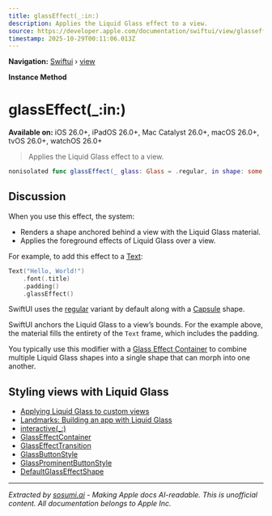 ```yaml
---
title: glassEffect(_:in:)
description: Applies the Liquid Glass effect to a view.
source: https://developer.apple.com/documentation/swiftui/view/glasseffect(_:in:)
timestamp: 2025-10-29T00:11:06.013Z
---
```


**Navigation:** [Swiftui](/documentation/swiftui) › [view](/documentation/swiftui/view)

**Instance Method**

# glassEffect(_:in:)

**Available on:** iOS 26.0+, iPadOS 26.0+, Mac Catalyst 26.0+, macOS 26.0+, tvOS 26.0+, watchOS 26.0+

> Applies the Liquid Glass effect to a view.

```swift
nonisolated func glassEffect(_ glass: Glass = .regular, in shape: some Shape = DefaultGlassEffectShape()) -> some View
```

## Discussion

When you use this effect, the system:

- Renders a shape anchored behind a view with the Liquid Glass material.
- Applies the foreground effects of Liquid Glass over a view.

For example, to add this effect to a [Text](/documentation/swiftui/text):

```swift
Text("Hello, World!")
    .font(.title)
    .padding()
    .glassEffect()
```

SwiftUI uses the [regular](/documentation/swiftui/glass/regular) variant by default along with a [Capsule](/documentation/swiftui/capsule) shape.

SwiftUI anchors the Liquid Glass to a view’s bounds. For the example above, the material fills the entirety of the `Text` frame, which includes the padding.

You typically use this modifier with a [Glass Effect Container](/documentation/swiftui/glasseffectcontainer) to combine multiple Liquid Glass shapes into a single shape that can morph into one another.

## Styling views with Liquid Glass

- [Applying Liquid Glass to custom views](/documentation/swiftui/applying-liquid-glass-to-custom-views)
- [Landmarks: Building an app with Liquid Glass](/documentation/swiftui/landmarks-building-an-app-with-liquid-glass)
- [interactive(_:)](/documentation/swiftui/glass/interactive(_:))
- [GlassEffectContainer](/documentation/swiftui/glasseffectcontainer)
- [GlassEffectTransition](/documentation/swiftui/glasseffecttransition)
- [GlassButtonStyle](/documentation/swiftui/glassbuttonstyle)
- [GlassProminentButtonStyle](/documentation/swiftui/glassprominentbuttonstyle)
- [DefaultGlassEffectShape](/documentation/swiftui/defaultglasseffectshape)

---

*Extracted by [sosumi.ai](https://sosumi.ai) - Making Apple docs AI-readable.*
*This is unofficial content. All documentation belongs to Apple Inc.*
